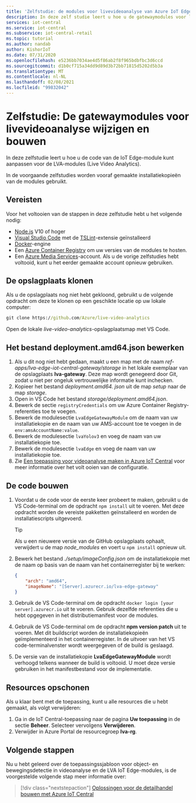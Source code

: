 ```yaml
---
title: 'Zelfstudie: de modules voor livevideoanalyse van Azure IoT Edge aanpassen'
description: In deze zelf studie leert u hoe u de gatewaymodules voor livevideoanalyse kunt wijzigen en maken die door de toepassingssjabloon voor object- en bewegingsdetectie in videoanalyse wordt gebruikt.
services: iot-central
ms.service: iot-central
ms.subservice: iot-central-retail
ms.topic: tutorial
ms.author: nandab
author: KishorIoT
ms.date: 07/31/2020
ms.openlocfilehash: e5236bb7034ae4d5f86ab2f8f965bdbfbc3d6ccd
ms.sourcegitcommit: d1b0cf715a34dd9d89d3b72bb71815d5202d5b3a
ms.translationtype: MT
ms.contentlocale: nl-NL
ms.lasthandoff: 02/08/2021
ms.locfileid: "99832042"
---
```

# <a name="tutorial-modify-and-build-the-live-video-analytics-gateway-modules"></a>Zelfstudie: De gatewaymodules voor livevideoanalyse wijzigen en bouwen

In deze zelfstudie leert u hoe u de code van de IoT Edge-module kunt aanpassen voor de LVA-modules (Live Video Analytics).

In de voorgaande zelfstudies worden vooraf gemaakte installatiekopieën van de modules gebruikt.

## <a name="prerequisites"></a>Vereisten

Voor het voltooien van de stappen in deze zelfstudie hebt u het volgende nodig:

* [Node.js](https://nodejs.org/en/download/) V10 of hoger
* [Visual Studio Code](https://code.visualstudio.com/Download) met de [TSLint](https://marketplace.visualstudio.com/items?itemName=ms-vscode.vscode-typescript-tslint-plugin)-extensie geïnstalleerd
* [Docker](https://www.docker.com/products/docker-desktop)-engine
* Een [Azure Container Registry](../../container-registry/index.yml) om uw versies van de modules te hosten.
* Een [Azure Media Services](../../media-services/index.yml)-account. Als u de vorige zelfstudies hebt voltooid, kunt u het eerder gemaakte account opnieuw gebruiken.

## <a name="clone-the-repository"></a>De opslagplaats klonen

Als u de opslagplaats nog niet hebt gekloond, gebruikt u de volgende opdracht om deze te klonen op een geschikte locatie op uw lokale computer:

```cmd
git clone https://github.com/Azure/live-video-analytics
```

Open de lokale *live-video-analytics*-opslagplaatsmap met VS Code.

## <a name="edit-the-deploymentamd64json-file"></a>Het bestand deployment.amd64.json bewerken

1. Als u dit nog niet hebt gedaan, maakt u een map met de naam *ref-apps/lva-edge-iot-central-gateway/storage* in het lokale exemplaar van de opslagplaats **lva-gateway**. Deze map wordt genegeerd door Git, zodat u niet per ongeluk vertrouwelijke informatie kunt inchecken.
1. Kopieer het bestand *deployment.amd64. json* uit de map *setup* naar de map *storage*.
1. Open in VS Code het bestand *storage/deployment.amd64.json*.
1. Bewerk de sectie `registryCredentials` om uw Azure Container Registry-referenties toe te voegen.
1. Bewerk de modulesectie `LvaEdgeGatewayModule` om de naam van uw installatiekopie en de naam van uw AMS-account toe te voegen in de `env:amsAccountName:value`.
1. Bewerk de modulesectie `lvaYolov3` en voeg de naam van uw installatiekopie toe.
1. Bewerk de modulesectie `lvaEdge` en voeg de naam van uw installatiekopie toe.
1. Zie [Een toepassing voor videoanalyse maken in Azure IoT Central](tutorial-video-analytics-create-app-yolo-v3.md) voor meer informatie over het volt ooien van de configuratie.

## <a name="build-the-code"></a>De code bouwen

1. Voordat u de code voor de eerste keer probeert te maken, gebruikt u de VS Code-terminal om de opdracht `npm install` uit te voeren. Met deze opdracht worden de vereiste pakketten geïnstalleerd en worden de installatiescripts uitgevoerd.

    > [!TIP]
    > Als u een nieuwere versie van de GitHub opslagplaats ophaalt, verwijdert u de map *node_modules* en voert u `npm install` opnieuw uit.

1. Bewerk het bestand *./setup/imageConfig.json* om de installatiekopie met de naam op basis van de naam van het containerregister bij te werken:

    ```json
    {
        "arch": "amd64",
        "imageName": "[Server].azurecr.io/lva-edge-gateway"
    }
    ```

1. Gebruik de VS Code-terminal om de opdracht `docker login [your server].azurecr.io` uit te voeren. Gebruik dezelfde referenties die u hebt opgegeven in het distributiemanifest voor de modules.

1. Gebruik de VS Code-terminal om de opdracht **npm version patch** uit te voeren. Met dit buildscript worden de installatiekopieën geïmplementeerd in het containerregister. In de uitvoer van het VS code-terminalvenster wordt weergegeven of de build is geslaagd.

1. De versie van de installatiekopie **LvaEdgeGatewayModule** wordt verhoogd telkens wanneer de build is voltooid. U moet deze versie gebruiken in het manifestbestand voor de implementatie.

## <a name="clean-up-resources"></a>Resources opschonen

Als u klaar bent met de toepassing, kunt u alle resources die u hebt gemaakt, als volgt verwijderen:

1. Ga in de IoT Central-toepassing naar de pagina **Uw toepassing** in de sectie **Beheer**. Selecteer vervolgens **Verwijderen**.
1. Verwijder in Azure Portal de resourcegroep **lva-rg**.

## <a name="next-steps"></a>Volgende stappen

Nu u hebt geleerd over de toepassingssjabloon voor object- en bewegingsdetectie in videoanalyse en de LVA IoT Edge-modules, is de voorgestelde volgende stap meer informatie over:

> [!div class="nextstepaction"]
> [Oplossingen voor de detailhandel bouwen met Azure IoT Central](overview-iot-central-retail.md)